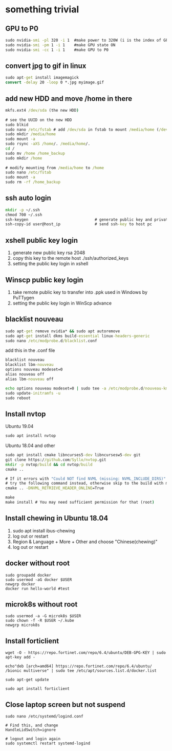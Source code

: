 # something trivial

## GPU to P0  
```bat
sudo nvidia-smi -pl 320 -i 1  #make power to 320W (i is the index of GPU number)  
sudo nvidia-smi -pm 1 -i 1    #make GPU state ON  
sudo nvidia-smi -cc 1 -i 1    #make GPU to P0  
```
  
## convert jpg to gif in linux  
```bat
sudo apt-get install imagemagick  
convert -delay 20 -loop 0 *.jpg myimage.gif  
```
  
## add new HDD and move /home in there  
```bat
mkfs.ext4 /dev/sda (the new HDD)
  
# see the UUID on the new HDD  
sudo blkid                              
sudo nano /etc/fstab # add /dev/sda in fstab to mount /media/home (/dev/sda /media/home defaults 0 0)  
sudo mkdir /media/home  
sudo mount -a  
sudo rsync -aXS /home/. /media/home/.  
cd /  
sudo mv /home /home_backup  
sudo mkdir /home  
  
# modify mounting from /media/home to /home  
sudo nano /etc/fstab                     
sudo mount -a  
sudo rm -rf /home_backup  
```  
  
## ssh auto login  
```bat
mkdir -p ~/.ssh  
chmod 700 ~/.ssh  
ssh-keygen                             # generate public key and private key
ssh-copy-id user@host_ip               # send ssh-key to host pc
```

## xshell public key login  
1. generate new public key rsa 2048  
2. copy this key to the remote host ./ssh/authorized_keys  
3. setting the public key login in xshell  

## Winscp public key login  
1. take remote public key to transfer into .ppk used in Windows by PuTTygen  
2. setting the public key login in WinScp advance  
  
## blacklist nouveau
```bat
sudo apt-get remove nvidia* && sudo apt autoremove
sudo apt-get install dkms build-essential linux-headers-generic
sudo nano /etc/modprobe.d/blacklist.conf
```  
add this in the .conf file  
```bat
blacklist nouveau
blacklist lbm-nouveau
options nouveau modeset=0
alias nouveau off
alias lbm-nouveau off
```
```bat
echo options nouveau modeset=0 | sudo tee -a /etc/modprobe.d/nouveau-kms.conf
sudo update-initramfs -u
sudo reboot
```  
  
## Install nvtop  
Ubuntu 19.04  
```bat
sudo apt install nvtop
```
Ubuntu 18.04 and other  
```bat
sudo apt install cmake libncurses5-dev libncursesw5-dev git
git clone https://github.com/Syllo/nvtop.git
mkdir -p nvtop/build && cd nvtop/build
cmake ..

# If it errors with "Could NOT find NVML (missing: NVML_INCLUDE_DIRS)"
# try the following command instead, otherwise skip to the build with make.
cmake .. -DNVML_RETRIEVE_HEADER_ONLINE=True

make
make install # You may need sufficient permission for that (root)
```
  
## Install chewing in Ubuntu 18.04
1. sudo apt install ibus-chewing  
2. log out or restart  
3. Region & Language + More + Other and choose "Chinese(chewing)"  
4. log out or restart   
    
  
## docker without root  
```
sudo groupadd docker
sudo usermod -aG docker $USER
newgrp docker 
docker run hello-world #test
```
  
  
## microk8s without root  
```
sudo usermod -a -G microk8s $USER
sudo chown -f -R $USER ~/.kube
newgrp microk8s
```

## Install forticlient  
```
wget -O - https://repo.fortinet.com/repo/6.4/ubuntu/DEB-GPG-KEY | sudo apt-key add -

echo"deb [arch=amd64] https://repo.fortinet.com/repo/6.4/ubuntu/ /bionic multiverse" | sudo tee /etc/apt/sources.list.d/docker.list

sudo apt-get update

sudo apt install forticlient
```
  
## Close laptop screen but not suspend
```
sudo nano /etc/systemd/logind.conf

# Find this, and change
HandleLidSwitch=ignore
  
# logout and login again  
sudo systemctl restart systemd-logind 
```
